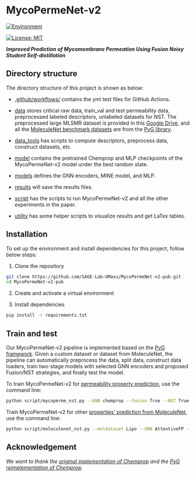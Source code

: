# MycoPermeNet-v2

[![Environment](https://github.com/SAGE-Lab-UMass/MycoPermeNet-v2-pub/actions/workflows/environment.yml/badge.svg)](https://github.com/SAGE-Lab-UMass/MycoPermeNet-v2-pub/actions/workflows/environment.yml)

[![License: MIT](https://img.shields.io/badge/License-MIT-green.svg)](https://github.com/SAGE-Lab-UMass/MycoPermeNet-v2-pub/blob/main/LICENSE)

***Improved Prediction of Mycomembrane Permeation Using Fusion Noisy Student Self-distillation***

## Directory structure

The directory structure of this project is shown as below:

- [.github/workflows/](.github/workflows/) contains the yml test files for GitHub Actions.

- [data](data/) stores critical raw data, train_val and test permeability data, preprocessed labeled descriptors, unlabeled datasets for NST. The preprocessed large MLSMR dataset is provided in this [Google Drive](https://drive.google.com/drive/folders/1qY9JcMwK-HUQ2g2xuNPPnVxtyEXt4jxh?usp=sharing), and all the [MoleculeNet benchmark datasets](https://pytorch-geometric.readthedocs.io/en/stable/generated/torch_geometric.datasets.MoleculeNet.html) are from the [PyG library](https://pyg.org/).

- [data_tools](data_tools/) has scripts to compute descriptors, preprocess data, construct datasets, etc.

- [model](model/) contains the pretrained Chemprop and MLP checkpoints of the MycoPermeNet-v2 model under the best random state.

- [models](models/) defines the GNN encoders, MINE model, and MLP.

- [results](results/) will save the results files.

- [script](script/) has the scripts to run MycoPermeNet-v2 and all the other experiments in the paper.

- [utility](utility) has some helper scripts to visualize results and get LaTex tables.

## Installation

To set up the environment and install dependencies for this project, follow below steps: 

1. Clone the repository

```bash
git clone https://github.com/SAGE-Lab-UMass/MycoPermeNet-v2-pub.git
cd MycoPermeNet-v2-pub
```

2. Create and activate a virtual environment

3. Install dependencies

```bash
pip install -r requirements.txt
```

## Train and test

Our MycoPermeNet-v2 pipeline is implemented based on the [PyG framework](https://pyg.org/). Given a custom dataset or dataset from MoleculeNet, the pipeline can automatically preprocess the data, split data, construct data loaders, train two-stage models with selected GNN encoders and proposed Fusion/NST strategies, and finally test the model.

To train MycoPermeNet-v2 for [permeability property prediction](script/mycoperme_nst.py), use the command line:

```bash
python script/mycoperme_nst.py --GNN chemprop --fusion True --NST True --NST_volume 500
```

Train MycoPermeNet-v2 for other [properties' prediction from MoleculeNet](script/moleculenet_nst.py), use the command line:

```bash
python script/moleculenet_nst.py --moldataset Lipo --GNN AttentiveFP --fusion True --NST True --NST_volume 1000
```

## Acknowledgement

*We want to thank the [original implementation of Chemprop](https://github.com/chemprop/chemprop) and the [PyG reimplementation of Chemprop](https://github.com/itakigawa/pyg_chemprop).*